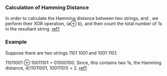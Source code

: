 ### Calculation of Hamming Distance

In order to calculate the Hamming distance between two strings, and , we perform their XOR operation, (a⊕ b), and then count the total number of 1s in the resultant string. [ref1](https://www.tutorialspoint.com/what-is-hamming-distance)

### Example 

Suppose there are two strings 1101 1001 and 1001 1101.

11011001 ⊕ 10011101 = 01000100. Since, this contains two 1s, the Hamming distance, d(11011001, 10011101) = 2. [ref1](https://www.tutorialspoint.com/what-is-hamming-distance)



